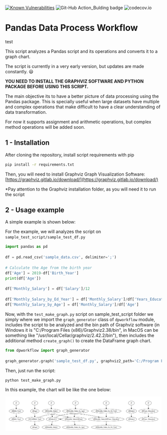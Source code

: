 [![Known Vulnerabilities](https://snyk.io/test/github/rmazzine/dataprocessworkflow/badge.svg)](https://snyk.io/test/github/rmazzine/dataprocessworkflow) ![Git-Hub Action_Bulding badge](https://github.com/rmazzine/dataprocessworkflow/workflows/Python%20application/badge.svg) ![codecov.io](https://codecov.io/github/rmazzine/dataprocessworkflow/coverage.svg?branch=master)

# Pandas Data Process Workflow

test

This script analyzes a Pandas script and its operations and converts it to a graph chart.

The script is currently in a very early version, but updates are made constantly. :smiley:

**YOU NEED TO INSTALL THE GRAPHVIZ SOFTWARE AND PYTHON PACKAGE BEFORE USING THIS SCRIPT.**

The main objective its to have a better picture of data processing using the Pandas package. This is specially useful when large datasets have multiple and complex operations that make difficult to have a clear understanding of data transformation. 

For now it supports assignment and arithmetic operations, but complex method operations will be added soon.

## 1 - Installation

After cloning the repository, install script requirements with pip
```bash
pip install -r requirements.txt
```
Then, you will need to install Graphviz Graph Visualization Software:
[https://graphviz.gitlab.io/download/](https://graphviz.gitlab.io/download/)

*Pay attention to the Graphviz installation folder, as you will need it to run the script

## 2 - Usage example

A simple example is shown below:

For the example, we will analyzes the script on `sample_test_script/sample_test_df.py`

```python
import pandas as pd  
  
df = pd.read_csv('sample_data.csv', delimiter=';')  
  
# Calculate the Age from the birth year  
df['Age'] = 2019-df['Birth_Year']  
print(df['Age'])  
  
df['Monthly_Salary'] = df['Salary']/12  
  
df['Monthly_Salary_by_Ed_Year'] = df['Monthly_Salary']/df['Years_Education']  
df['Monthly_Salary_by_Age'] = df['Monthly_Salary']/df['Age']
```

Now, with the `test_make_graph.py` script on sample_test_script folder we simply where we import the `graph_generator` class of `dpworkflow` module, includes the script to be analyzed and the bin path of Graphviz software (in Windows it is "C:/Program Files (x86)/Graphviz2.38/bin", in MacOS can be something like "/usr/local/Cellar/graphviz/2.42.2/bin"), then includes the additional method `create_graph()` to create the DataFrame graph chart.

```python
from dpworkflow import graph_generator

graph_generator.graph('sample_test_df.py', graphviz2_path='C:/Program Files (x86)/Graphviz2.38/bin').create_graph()
```
Then, just run the script:
```bash
python test_make_graph.py
```

In this example, the chart will be like the one below:


![Example image of script output](img/example1.png?raw=true  "Output Example")
